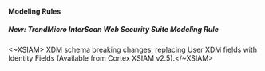
#### Modeling Rules

##### New: TrendMicro InterScan Web Security Suite Modeling Rule

<~XSIAM> XDM schema breaking changes, replacing User XDM fields with Identity Fields (Available from Cortex XSIAM v2.5).</~XSIAM>
